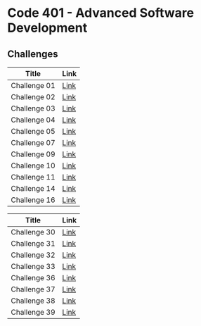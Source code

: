 # Code 401 - Advanced Software Development
## Challenges


| Title  | Link |
| --- | ----------- |
| Challenge 01 | [Link](Challenge01/javaChallenge/README.md) |
| Challenge 02 | [Link](Challenge02/README.md) |
| Challenge 03 | [Link ](Challenge03/README.md)|
| Challenge 04 | [Link](Challenge04/Challenge04.md) |
| Challenge 05 | [Link](https://github.com/HadeelDaragmeh158/reading-notes/blob/main/Class05/README.md) |
| Challenge 07 | [Link](linked-list/README.md)|
| Challenge 09 | [Link](Challenge09/Challenge09.md) |
| Challenge 10 |[Link](Challenge10/README.md)|
| Challenge 11 |[Link](Challenge11/README.md)|
| Challenge 14 |[Link](Challenge14/README.md)|
| Challenge 16 |[Link](Challenge16/README.md)|


| Title  | Link |
| --- | ----------- |
| Challenge 30 | [Link](Challenge01/javaChallenge/README.md) |
| Challenge 31 | [Link](Challenge30/README.md) |
| Challenge 32 | [Link ](Challenge30/README.md)|
| Challenge 33 | [Link](Challenge33/README.md) |
| Challenge 36 | [Link](Challenge36/README.md) |
| Challenge 37 | [Link](Challenge37/README.md)|
| Challenge 38 | [Link](Challenge38/README.md) |
| Challenge 39 |[Link](Challenge10/README.md)|

